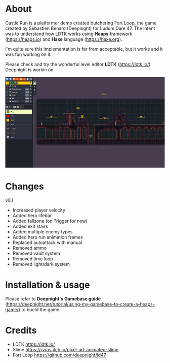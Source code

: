 # About

Castle Run is a platformer demo created butchering Fort Loop, the game created by Sebastien Benard (Deepnight) for Ludum Dare 47.
The intent was to understand how LDTK works using **Heaps** framework (https://heaps.io) and **Haxe** language (https://haxe.org).

I'm quite sure this implementation is far from acceptable, but it works and it was fun working on it.

Please check and try the wonderful level editor **LDTK** (https://ldtk.io/) Deepnight is workin on.


![Screenshot](art/screens/LDTK.PNG)


# Changes
v0.1
- Increased player velocity
- Added hero lifebar
- Added fallzone (on Trigger for now)
- Added exit stairs
- Added multiple enemy types
- Added hero run animation frames
- Replaced autoattack with manual 
- Removed ammo
- Removed vault system
- Removed time loop
- Removed light/dark system


# Installation & usage

Please refer to **Deepnight's Gamebase guide** (https://deepnight.net/tutorial/using-my-gamebase-to-create-a-heaps-game/) to buold the game.




# Credits

- LDTK https://ldtk.io/
- Slime https://rvros.itch.io/pixel-art-animated-slime
- Fort Loop https://github.com/deepnight/ld47


